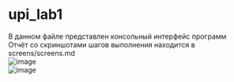 # upi_lab1
В данном файле представлен консольный интерфейс программ  
Отчёт со скриншотами шагов выполнения находится в screens/screens.md  
![image](https://github.com/artemkolonin/upi_lab1/assets/56628455/d8490d80-16a5-48be-b927-db833a1d7905)  
![image](https://github.com/artemkolonin/upi_lab1/assets/56628455/1b562a08-ec91-44c0-8a23-9e9d248ef580)
